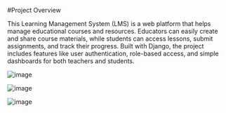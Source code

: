 #Project Overview


This Learning Management System (LMS) is a web platform that helps manage educational courses and resources. 
Educators can easily create and share course materials, while students can access lessons, submit assignments, and track their progress.
Built with Django, the project includes features like user authentication, role-based access, and simple dashboards for both teachers and students.


![image](https://github.com/user-attachments/assets/1475fee3-acdd-4e7d-a913-fd95074cb074)





![image](https://github.com/user-attachments/assets/f2a633d4-9b7d-43de-a2ff-872e6f25c100)




![image](https://github.com/user-attachments/assets/98207ae1-6198-492c-9a71-812860544f8e)

